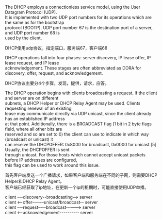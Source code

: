 The DHCP employs a connectionless service model, using the User Datagram Protocol (UDP).   
It is implemented with two UDP port numbers for its operations which are the same as for the bootstrap   
protocol (BOOTP). UDP port number 67 is the destination port of a server, and UDP port number 68 is   
used by the client.  
  
DHCP使用udp协议，指定端口，服务端67，客户端68  
  
DHCP operations fall into four phases: server discovery, IP lease offer, IP lease request, and IP lease   
acknowledgement. These stages are often abbreviated as DORA for discovery, offer, request, and acknowledgement.  
  
DHCP协议主要分4个步骤，发现，提供，请求，应答。  
  
The DHCP operation begins with clients broadcasting a request. If the client and server are on different   
subnets, a DHCP Helper or DHCP Relay Agent may be used. Clients requesting renewal of an existing   
lease may communicate directly via UDP unicast, since the client already has an established IP address   
at that point. Additionally, there is a BROADCAST flag (1 bit in 2 byte flags field, where all other bits are  
reserved and so are set to 0) the client can use to indicate in which way (broadcast or unicast) it   
can receive the DHCPOFFER: 0x8000 for broadcast, 0x0000 for unicast.[5] Usually, the DHCPOFFER is sent   
through unicast. For those hosts which cannot accept unicast packets before IP addresses are configured,   
this flag can be used to work around this issue.  
  
首先客户端发送一个广播请求，如果客户端和服务端在不同的子网，则需要DHCP Helper和DHCP Relay Agent。  
客户端已经获取了ip地址，在更新一个ip的租期时，可能直接使用UDP单播。  
  
client   ---discovery--broadcasting-->      server   
client   <--offer------unicast/broadcast--  server  
client   ---request----broadcast----->      server  
client   <--acknowledgement----------       server  
